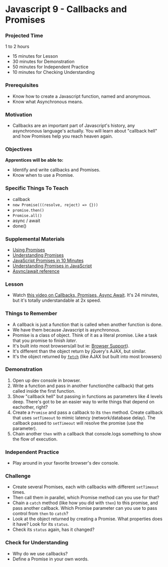 # Javascript 9 - Callbacks and Promises

### Projected Time
1 to 2 hours
- 15 minutes for Lesson
- 30 minutes for Demonstration
- 50 minutes for Independent Practice
- 10 minutes for Checking Understanding

### Prerequisites
- Know how to create a Javascript function, named and anonymous.
- Know what Asynchronous means.

### Motivation
- Callbacks are an important part of Javascript's history, any asynchronous language's actually. You will learn about "callback hell" and how Promises help you reach heaven again.

### Objectives
**Apprentices will be able to:**
- Identify and write callbacks and Promises.
- Know when to use a Promise.

### Specific Things To Teach
- callback
- `new Promise(((resolve, reject) => {}))`
- `promise.then()`
- `Promise.all()`
- async / await
- done()

### Supplemental Materials
- [Using Promises](https://developer.mozilla.org/en-US/docs/Web/JavaScript/Guide/Using_promises)
- [Understanding Promises](https://www.codecademy.com/courses/asynchronous-javascript/lessons/promises/exercises/understanding-promises)
- [JavaScript Promises in 10 Minutes](https://www.youtube.com/watch?v=DHvZLI7Db8E)
- [Understanding Promises in JavaScript](https://teamtreehouse.com/library/understanding-promises-in-javascript)
- [Async/await reference](https://javascript.info/async-await)

### Lesson
- Watch [this video on Callbacks, Promises, Async Await](https://youtu.be/PoRJizFvM7s).  It's 24 minutes, but it's totally understandable at 2x speed.

### Things to Remember
- A callback is just a function that is called when another function is done. 
- We have them because Javascript is asynchronous.
- Promise is a class of object. Think of it as a literal promise. Like a task that you promise to finish _later_.
- It's built into most browsers(all but ie: [Browser Support](https://developer.mozilla.org/en-US/docs/Web/JavaScript/Reference/Global_Objects/Promise#Browser_compatibility)).
- It's different than the object return by jQuery's AJAX, but similar.
- It's the object returned by [`fetch`](https://developer.mozilla.org/en-US/docs/Web/API/Fetch_API) (like AJAX but built into most browsers)

### Demonstration
1. Open up dev console in browser.
2. Write a function and pass in another function(the callback) that gets called inside the first function.
3. Show "callback hell" but passing in functions as parameters like 4 levels deep. There's got to be an easier way to write things that depend on eachother, right?
4. Create a `Promise` and pass a callback to its `then` method. Create callback that uses `setTimeout` to mimic latency (network/database delay). The callback passed to `setTimeout` will resolve the promise (use the parameter).
5. Chain another `then` with a callback that console.logs something to show the flow of execution.

### Independent Practice
- Play around in your favorite browser's dev console.

### Challenge
- Create several Promises, each with callbacks with different `setTimeout` times.
- Then call them in parallel, which Promise method can you use for that?
- Chain a `catch` method (like how you did with `then`) to this promise, and pass another callback. Which Promise parameter can you use to pass control from `then` to `catch`?
- Look at the object returned by creating a Promise. What properties does it have? Look for its `status`.
- Check its `status` again, has it changed?

### Check for Understanding
- Why do we use callbacks?
- Define a Promise in your own words.
